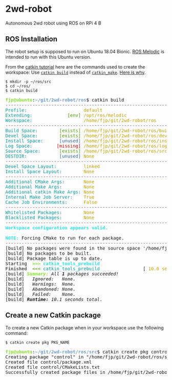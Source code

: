 # 2wd-robot
Autonomous 2wd robot using ROS on RPi 4 B

## ROS Installation

The robot setup is supposed to run on Ubuntu 18.04 Bionic. [ROS Melodic]() is intended to run with this Ubuntu version.

From the [catkin tutorial](https://wiki.ros.org/catkin/Tutorials) here are the commands used to create the workspace:
Use [`catkin build`](https://catkin-tools.readthedocs.io/en/latest/verbs/catkin_build.html) instead of [`catkin_make`](https://wiki.ros.org/catkin/commands/catkin_make).
[Here is why](https://robotics.stackexchange.com/questions/16604/ros-catkin-make-vs-catkin-build).

```
$ mkdir -p ~/ros/src
$ cd ~/ros/
$ catkin build
``` 

<pre><font color="#8AE234"><b>fjp@ubuntu</b></font>:<font color="#729FCF"><b>~/git/2wd-robot/ros</b></font>$ catkin build
<font color="#75507B">----------------------------------------------------------------</font>
<font color="#06989A">Profile:</font>                     <font color="#C4A000">default</font>
<font color="#06989A">Extending:</font>             <font color="#4E9A06">[env]</font> <font color="#C4A000">/opt/ros/melodic</font>
<font color="#06989A">Workspace:</font>                   <font color="#C4A000">/home/fjp/git/2wd-robot/ros</font>
<font color="#75507B">----------------------------------------------------------------</font>
<font color="#06989A">Build Space:</font>        <font color="#4E9A06">[exists]</font> <font color="#C4A000">/home/fjp/git/2wd-robot/ros/build</font>
<font color="#06989A">Devel Space:</font>        <font color="#4E9A06">[exists]</font> <font color="#C4A000">/home/fjp/git/2wd-robot/ros/devel</font>
<font color="#06989A">Install Space:</font>      <font color="#3465A4">[unused]</font> <font color="#C4A000">/home/fjp/git/2wd-robot/ros/install</font>
<font color="#06989A">Log Space:</font>         <font color="#CC0000">[missing]</font> <font color="#C4A000">/home/fjp/git/2wd-robot/ros/logs</font>
<font color="#06989A">Source Space:</font>       <font color="#4E9A06">[exists]</font> <font color="#C4A000">/home/fjp/git/2wd-robot/ros/src</font>
<font color="#06989A">DESTDIR:</font>            <font color="#3465A4">[unused]</font> <font color="#C4A000">None</font>
<font color="#75507B">----------------------------------------------------------------</font>
<font color="#06989A">Devel Space Layout:</font>          <font color="#C4A000">linked</font>
<font color="#06989A">Install Space Layout:</font>        <font color="#C4A000">None</font>
<font color="#75507B">----------------------------------------------------------------</font>
<font color="#06989A">Additional CMake Args:</font>       <font color="#C4A000">None</font>
<font color="#06989A">Additional Make Args:</font>        <font color="#C4A000">None</font>
<font color="#06989A">Additional catkin Make Args:</font> <font color="#C4A000">None</font>
<font color="#06989A">Internal Make Job Server:</font>    <font color="#C4A000">True</font>
<font color="#06989A">Cache Job Environments:</font>      <font color="#C4A000">False</font>
<font color="#75507B">----------------------------------------------------------------</font>
<font color="#06989A">Whitelisted Packages:</font>        <font color="#C4A000">None</font>
<font color="#06989A">Blacklisted Packages:</font>        <font color="#C4A000">None</font>
<font color="#75507B">----------------------------------------------------------------</font>
<font color="#34E2E2"><b>Workspace configuration appears valid.</b></font>

<font color="#34E2E2"><b>NOTE:</b></font> Forcing CMake to run for each package.
<font color="#75507B">----------------------------------------------------------------</font>
[build] No packages were found in the source space &apos;/home/fjp/git/2wd-robot/ros/src&apos;
[build] No packages to be built.
[build] Package table is up to date.                                                                                                                                                              
Starting  <font color="#8AE234"><b>&gt;&gt;&gt;</b></font> <font color="#34E2E2"><b>catkin_tools_prebuild               </b></font>                                                                                                                                                
<font color="#555753"><b>Finished</b></font>  <font color="#4E9A06">&lt;&lt;&lt;</font> <font color="#06989A">catkin_tools_prebuild               </font> [ <font color="#C4A000">10.0 seconds</font> ]                                                                                                                               
[build] <font color="#8AE234"><i><b>Summary:</b></i></font> <i>All </i><i><b>1</b></i> <i>packages succeeded!</i>                                                                                                                                                        
[build]   <font color="#555753"><i><b>Ignored:   None.</b></i></font>                                                                                                                                                                        
[build]   <font color="#555753"><i><b>Warnings:  None.</b></i></font>                                                                                                                                                                        
[build]   <font color="#555753"><i><b>Abandoned: None.</b></i></font>                                                                                                                                                                        
[build]   <font color="#555753"><i><b>Failed:    None.</b></i></font>                                                                                                                                                                        
[build] <i><b>Runtime:</b></i> <i>10.1 seconds total.</i>                         </pre>


## Create a new Catkin package

To create a new Catkin package when in your workspace use the following command:

```
$ catkin create pkg PKG_NAME
```

<pre><font color="#8AE234"><b>fjp@ubuntu</b></font>:<font color="#729FCF"><b>~/git/2wd-robot/ros/src</b></font>$ catkin create pkg control
Creating package &quot;control&quot; in &quot;/home/fjp/git/2wd-robot/ros/src&quot;...
Created file control/package.xml
Created file control/CMakeLists.txt
Successfully created package files in /home/fjp/git/2wd-robot/ros/src/control.</pre>
